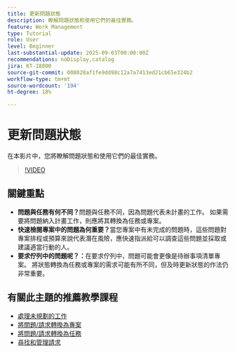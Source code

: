 ```yaml
---
title: 更新問題狀態
description: 瞭解問題狀態和使用它們的最佳實務。
feature: Work Management
type: Tutorial
role: User
level: Beginner
last-substantial-update: 2025-09-03T00:00:00Z
recommendations: noDisplay,catalog
jira: KT-18800
source-git-commit: 008028af1fe9dd98c12a7a7413ed21cb65e324b2
workflow-type: tm+mt
source-wordcount: '194'
ht-degree: 18%

---
```


# 更新問題狀態

在本影片中，您將瞭解問題狀態和使用它們的最佳實務。

>[!VIDEO](https://video.tv.adobe.com/v/3472962/?quality=12&learn=on&enablevpops)

## 關鍵重點

* **問題與任務有何不同？**&#x200B;問題與任務不同，因為問題代表未計畫的工作。 如果需要將問題納入計畫工作，則應將其轉換為任務或專案。
* **快速檢閱專案中的問題為何重要？**&#x200B;當您專案中有未完成的問題時，這些問題對專案排程或預算來說代表潛在風險，應快速指派給可以調查這些問題並採取或建議適當行動的人。
* **要求佇列中的問題呢？：**&#x200B;在要求佇列中，問題可能會更像是待辦事項清單專案。 將狀態轉換為任務或專案的需求可能有所不同，但及時更新狀態的作法仍非常重要。


## 有關此主題的推薦教學課程

* [處理未規劃的工作](/help/manage-work/issues-requests/handle-unplanned-work.md)
* [將問題/請求轉換為專案](/help/manage-work/issues-requests/create-a-project-from-a-request.md)
* [將問題/請求轉換為任務](/help/manage-work/issues-requests/convert-issues-to-other-work-items.md)
* [尋找和管理請求](/help/manage-work/issues-requests/find-requests.md)
